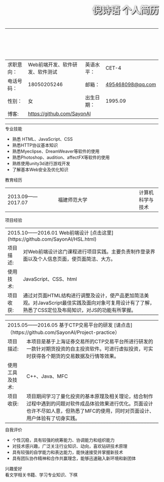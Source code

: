  <header>
    <h1 style="color:#e8e8e8; font-size: 30px; font-weight:bold;text-align:right;text-shadow: 2px 2px 2px #333, 0px 0px 5px #666; margin-top:15px;">倪诗语    个人简历</h1>
    <section style="padding:6px 0px;">
      <hr/>
    </section>
  </header>
  <article style="padding:10px 0px;">
    <section>
      <table style="width:100%">
        <tr>
          <td class="item-title">求职意向：</td>
          <td class="item-content">Web前端开发、软件研发、软件测试</td>
          <td class="item-title">英语水平：</td>
          <td class="item-content">CET-4</td>
        </tr>
        <tr>
          <td class="item-title">电话号码：</td>
          <td class="item-content">18050205246</td>
          <td class="item-title">邮箱：</td>
          <td class="item-content">
            <a title="给我发邮件" href="mailto:495468098@qq.com">495468098@qq.com</a>
          </td>
        </tr>
        <tr>
          <td class="item-title">性别：</td>
          <td class="item-content">女</td>
          <td class="item-title">出生日期：</td>
          <td class="item-content">1995.09</td>
        </tr>
        <tr>
          <td class="item-title">博客:</td>
          <td class="item-content" colspan="3">
            <a title="看看我的博客" href="https://github.com/SayonAl" target="_blank">https://github.com/SayonAl</a>
          </td>
        </tr>
      </table>
    </section>
    <section style="margin:4px 0px; height:2px; background-color:#888;"></section>
    <section class="item-wrap">
      <section class="item-box-left">
        <span class="item-title-hl">专业技能</span>
      </section>
      <section class="item-box-right">
        <ul>
          <li>熟悉 HTML、JavaScript、CSS</li>
          <li>熟悉HTTP协议基本知识</li>
          <li>熟悉Myeclipse、DreamWeaver等软件的使用</li>
          <li>熟悉Photoshop、audition、affectFX等软件的使用</li>
          <li>熟练使用unity3d进行游戏开发</li>
          <li>了解基本Web安全及优化知识</li>
        </ul>
      </section>
    </section>
    <section class="item-wrap">
      <section class="item-box-left">
        <span class="item-title-hl">教育经历</span>
      </section>
      <section class="item-box-right" style="margin-bottom:10px;">
        <table>
          <tr>
            <td style="width:150px;">2013.09——2017.07</td>
            <td style="width:250px;">福建师范大学</td>
            <td>计算机科学与技术</td>
          </tr>
        </table>
      </section>
    </section>
    <section class="item-wrap">
      <section class="item-box-left">
        <span class="item-title-hl">项目经验</span>
      </section>
      <section class="item-box-right">
        <section>
        <table style="margin-bottom:10px; border-bottom:dashed 1px #ccc;">
          <tr>
          <td colspan="2" class="project-title">2015.10——2016.01 Web前端设计  [点击这里](https://github.com/SayonAl/HSL.html)</td>
          </tr>
          <tr>
            <td class="project-sub-title" valign="top">项目描述:</td>
            <td class="item-content">
             对Web前端设计这门课程进行项目实践。主要负责制作登录界面以及个人信息页面，使页面简洁、大方。
            </td>
          </tr>
          <tr>
            <td class="project-sub-title" valign="top">使用技术:</td>
            <td class="item-content">JavaScript、CSS、html</td>
          </tr>
          <tr>
            <td class="project-sub-title" valign="top">项目收获:</td>
            <td class="item-content">
              通过对页面HTML结构进行调整及设计，使产品更加简洁美观。对JavaScript最佳实践及面向对象可复用设计有了了解，熟悉了CSS定位及布局知识，对JS的功能有所掌握。
            </td>
          </tr>
        </table>
           <table style="margin-bottom:10px; border-bottom:dashed 1px #ccc;">
          <tr>
            <td colspan="2" class="project-title">2015.05——2016.05 基于CTP交易平台的研发 [请点击]（https://github.com/SayonAl/Project-practice）</td>
          </tr>
          <tr>
            <td class="project-sub-title" valign="top">项目描述:</td>
            <td class="item-content">本项目是基于上海证券交易所的CTP交易平台所进行研发的一款针对期货投资的自主投资软件。可进行虚拟投资，可实时获得各个期货的交易数据及行情等效果。</td>
          </tr>
          <tr>
            <td class="project-sub-title" valign="top">使用工具及技术:</td>
            <td class="item-content">C++、Java、MFC</td>
          </tr>
          <tr>
            <td class="project-sub-title" valign="top">项目收获:</td>
            <td class="item-content">
              项目期间学习了量化投资的基本原理及相关理论，结合制作过程中遇到的问题对软件成品体验效果进行优化。页面设计也许不尽如人意，但熟悉了MFC的使用，同时对页面设计、用户体验有了切身实践。
            </td>
          </tr>
        </table>
        </section>
      </section>
    </section>
    <section class="item-wrap">
      <section class="item-box-left">
        <span class="item-title-hl">自我评价</span>
      </section>
      <section class="item-box-right" style="margin-bottom:10px;">
        <ul>
          <li>个性沉稳，具有较强的统筹能力、协调能力和组织能力</li>
          <li>对技术感兴趣，广泛关注行业知识、动向，喜欢钻研技术原理</li>
          <li>具有较强的自学能力和表达能力，能快速接受并掌握新技术</li>
          <li> 具有团队协作精神和合作共赢理念，能够迅速融入新环境和新团体 </li>
        </ul>
      </section>
    </section>
     <section class="item-wrap" style="border:0;">
      <section class="item-box-left">
        <span class="item-title-hl">兴趣爱好</span>
      </section>
      <section class="item-box-right">
        看文学相关书籍、学习专业知识、下棋
      </section>
    </section>
    <aside id="wrap" style="position:fixed; bottom:100px; right:100px;display:none; opacity:0.5;">
      <section style="background-image:url(images/icons/top.png); width:32px;height:32px;"></section>
      <section class="reflect"></section>
      <section class="shadow"></section>
    </aside>
  </article>
  <script type="text/javascript">
    $(function(){
      $('#wrap').on('click', function(event) {
        var obj=document.body.scrollTop>0? document.body:document.documentElement;
        $(obj).animate({"scrollTop":0}, 1000);
        $(this).animate({"opacity":0.5}, 1000);
      }).on('mouseover', function(event) {
        $(this).css('opacity',1);
      }).on('mouseout',function(event) {
        $(this).css('opacity',0.5);
      });
    });
    $(document).scroll(function(event) {
      var goTop=$('#wrap');
      var scrollTop=document.body.scrollTop || document.documentElement.scrollTop || 0;
      if(scrollTop>0){
        if(goTop.css('display')=='none'){
          $('#wrap').fadeIn(500);
        } 
      }else{
        if(goTop.css('display')!='none'){
          $('#wrap').fadeOut(500);
        }
      }
    });
  </script>
</body>
</html>
